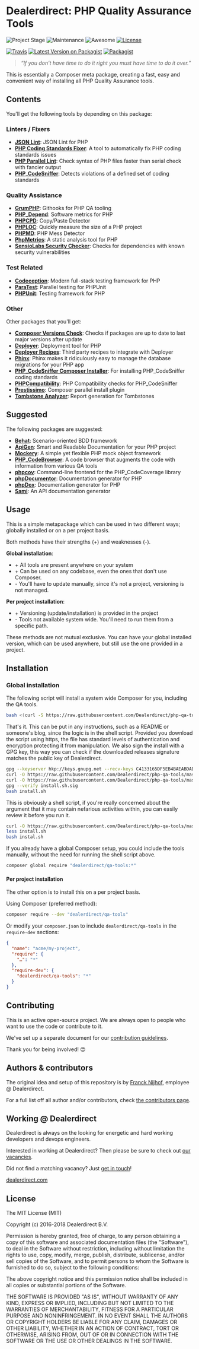# Dealerdirect: PHP Quality Assurance Tools

![Project Stage][project-stage-shield]
![Maintenance][maintenance-shield]
![Awesome][awesome-shield]
[![License][license-shield]](LICENSE.md)

[![Travis][travis-shield]][travis]
[![Latest Version on Packagist][packagist-version-shield]][packagist-version]
[![Packagist][packagist-shield]][packagist]

> _“If you don’t have time to do it right you must have time to do it over.”_

This is essentially a Composer meta package, creating a fast, easy and
convenient way of installing all PHP Quality Assurance tools.

## Contents

You'll get the following tools by depending on this package:

### Linters / Fixers

- **[JSON Lint][json-lint]**: JSON Lint for PHP
- **[PHP Coding Standards Fixer][phpcs-fixer]**: A tool to automatically fix PHP coding standards issues
- **[PHP Parallel Lint][php-parallel-lint]**: Check syntax of PHP files faster than serial check with fancier output
- **[PHP_CodeSniffer][phpcs]**: Detects violations of a defined set of coding standards

### Quality Assistance

- **[GrumPHP][grumphp]**: Githooks for PHP QA tooling
- **[PHP_Depend][pdepend]**: Software metrics for PHP
- **[PHPCPD][phpcpd]**: Copy/Paste Detector
- **[PHPLOC][phploc]**: Quickly measure the size of a PHP project
- **[PHPMD][phpmd]**: PHP Mess Detector
- **[PhpMetrics][phpmetrics]**: A static analysis tool for PHP
- **[SensioLabs Security Checker][security-checker]**: Checks for dependencies with known security vulnerabilities

### Test Related

- **[Codeception][codeception]**: Modern full-stack testing framework for PHP
- **[ParaTest][paratest]**: Parallel testing for PHPUnit
- **[PHPUnit][phpunit]**: Testing framework for PHP

### Other

Other packages that you'll get:

- **[Composer Versions Check][versions-check]**: Checks if packages are up to date to last major versions after update
- **[Deployer][deployer]**: Deployment tool for PHP
- **[Deployer Recipes][deployer-recipes]**: Third party recipes to integrate with Deployer
- **[Phinx][phinx]**: Phinx makes it ridiculously easy to manage the database migrations for your PHP app
- **[PHP_CodeSniffer Composer Installer][phpcs-composer-installer]**: For installing PHP_CodeSniffer coding standards
- **[PHPCompatibility][phpcompatibility]**: PHP Compatibility checks for PHP_CodeSniffer
- **[Prestissimo][prestissimo]**: Composer parallel install plugin
- **[Tombstone Analyzer][tombstone-analyzer]**: Report generation for Tombstones

## Suggested

The following packages are suggested:

- **[Behat][behat]**: Scenario-oriented BDD framework
- **[ApiGen][apigen]**: Smart and Readable Documentation for your PHP project
- **[Mockery][mockery]**: A simple yet flexible PHP mock object framework
- **[PHP_CodeBrowser][php-codebrowser]**: A code browser that augments the code with information from various QA tools
- **[phpcov]**: Command-line frontend for the PHP_CodeCoverage library
- **[phpDocumentor][phpdoc]**: Documentation generator for PHP
- **[phpDox][phpdox]**: Documentation generator for PHP
- **[Sami][sami]**: An API documentation generator

## Usage

This is a simple metapackage which can be used in two different ways; globally installed or on a per project basis.

Both methods have their strengths (+) and weaknesses (-).

**Global installation**:

- \+ All tools are present anywhere on your system
- \+ Can be used on any codebase, even the ones that don't use Composer.
- \- You'll have to update manually, since it's not a project, versioning is not managed.

**Per project installation**:

- \+ Versioning (update/installation) is provided in the project
- \- Tools not available system wide. You'll need to run them from a specific path.

These methods are not mutual exclusive. You can have your global installed version, which can be used anywhere, but
still use the one provided in a project.

## Installation

### Global installation

The following script will install a system wide Composer for you, including the QA tools.

```bash
bash <(curl -S https://raw.githubusercontent.com/Dealerdirect/php-qa-tools/master/bin/install.sh)
```

That's it. This can be put in any instructions, such as a README or someone's blog, since the logic is in the shell
script. Provided you download the script using https, the file has standard levels of authentication and encryption
protecting it from manipulation. We also sign the install with a GPG key, this way you can check if the downloaded
releases signature matches the public key of Dealerdirect.

```bash
gpg --keyserver hkp://keys.gnupg.net --recv-keys C4133165DF5EB4BAEABDADCACF1E7823C5339B59
curl -O https://raw.githubusercontent.com/Dealerdirect/php-qa-tools/master/bin/install.sh
curl -O https://raw.githubusercontent.com/Dealerdirect/php-qa-tools/master/bin/install.sh.sig
gpg --verify install.sh.sig
bash install.sh
```

This is obviously a shell script, if you're really concerned about the argument that it may contain nefarious
activities within, you can easily review it before you run it.

```bash
curl -O https://raw.githubusercontent.com/Dealerdirect/php-qa-tools/master/bin/install.sh
less install.sh
bash instal.sh
```

If you already have a global Composer setup, you could include the tools manually, without the need for running
the shell script above.

```bash
composer global require "dealerdirect/qa-tools:*"
```

#### Per project installation

The other option is to install this on a per project basis.

Using Composer (preferred method):

```bash
composer require --dev "dealerdirect/qa-tools"
```

Or modify your `composer.json` to include `dealerdirect/qa-tools` in the `require-dev` sections:

```json
{
  "name": "acme/my-project",
  "require": {
    "…": "*"
  },
  "require-dev": {
    "dealerdirect/qa-tools": "*"
  }
}
```

## Contributing

This is an active open-source project. We are always open to people who want to
use the code or contribute to it.

We've set up a separate document for our [contribution guidelines](CONTRIBUTING.md).

Thank you for being involved! :heart_eyes:

## Authors & contributors

The original idea and setup of this repository is by [Franck Nijhof][frenck], employee @ Dealerdirect.

For a full list off all author and/or contributors, check [the contributors page][contributors].

## Working @ Dealerdirect

Dealerdirect is always on the looking for energetic and hard working developers
and devops engineers.

Interested in working at Dealerdirect?
Then please be sure to check out [our vacancies][vacancies].

Did not find a matching vacancy? Just [get in touch][get-in-touch]!

[dealerdirect.com][dealerdirectcom]

## License

The MIT License (MIT)

Copyright (c) 2016-2018 Dealerdirect B.V.

Permission is hereby granted, free of charge, to any person obtaining a copy
of this software and associated documentation files (the "Software"), to deal
in the Software without restriction, including without limitation the rights
to use, copy, modify, merge, publish, distribute, sublicense, and/or sell
copies of the Software, and to permit persons to whom the Software is
furnished to do so, subject to the following conditions:

The above copyright notice and this permission notice shall be included in
all copies or substantial portions of the Software.

THE SOFTWARE IS PROVIDED "AS IS", WITHOUT WARRANTY OF ANY KIND, EXPRESS OR
IMPLIED, INCLUDING BUT NOT LIMITED TO THE WARRANTIES OF MERCHANTABILITY,
FITNESS FOR A PARTICULAR PURPOSE AND NONINFRINGEMENT.  IN NO EVENT SHALL THE
AUTHORS OR COPYRIGHT HOLDERS BE LIABLE FOR ANY CLAIM, DAMAGES OR OTHER
LIABILITY, WHETHER IN AN ACTION OF CONTRACT, TORT OR OTHERWISE, ARISING FROM,
OUT OF OR IN CONNECTION WITH THE SOFTWARE OR THE USE OR OTHER DEALINGS IN
THE SOFTWARE.

[apigen]: http://www.apigen.org
[awesome-shield]: https://img.shields.io/badge/awesome%3F-yes-brightgreen.svg
[behat]: http://behat.org
[codeception]: http://codeception.com
[contributors]: https://github.com/dealerdirect/php-qa-tools/graphs/contributors
[dealerdirectcom]: http://www.dealerdirect.com/en
[deployer-recipes]: https://github.com/deployphp/recipes
[deployer]: https://deployer.org
[frenck]: https://github.com/frenck
[get-in-touch]: https://www.dealerdirect.com/en/contact
[grumphp]: https://github.com/phpro/grumphp
[json-lint]: https://github.com/Seldaek/jsonlint
[license-shield]: https://img.shields.io/github/license/dealerdirect/php-qa-tools.svg
[maintenance-shield]: https://img.shields.io/maintenance/yes/2018.svg
[mockery]: https://github.com/padraic/mockery
[packagist-shield]: https://img.shields.io/packagist/dt/dealerdirect/qa-tools.svg
[packagist-version-shield]: https://img.shields.io/packagist/v/dealerdirect/qa-tools.svg
[packagist-version]: https://packagist.org/packages/dealerdirect/qa-tools
[packagist]: https://packagist.org/packages/dealerdirect/qa-tools
[paratest]: https://github.com/brianium/paratest
[pdepend]: https://github.com/pdepend/pdepend
[phinx]: https://phinx.org
[php-codebrowser]: https://github.com/mayflower/PHP_CodeBrowser
[php-parallel-lint]: https://github.com/JakubOnderka/PHP-Parallel-Lint
[phpcompatibility]: https://github.com/PHPCompatibility/PHPCompatibility
[phpcov]: https://github.com/sebastianbergmann/phpcov
[phpcpd]: https://github.com/sebastianbergmann/phpcpd
[phpcs-composer-installer]: https://github.com/Dealerdirect/phpcodesniffer-composer-installer
[phpcs-fixer]: http://cs.sensiolabs.org
[phpcs]: https://github.com/squizlabs/PHP_CodeSniffer
[phpdoc]: https://www.phpdoc.org
[phpdox]: http://phpdox.de
[phploc]: https://github.com/sebastianbergmann/phploc
[phpmd]: https://phpmd.org
[phpmetrics]: http://www.phpmetrics.org
[phpunit]: https://phpunit.de
[prestissimo]: https://github.com/hirak/prestissimo
[project-stage-shield]: https://img.shields.io/badge/Project%20Stage-Development-yellowgreen.svg
[sami]: https://github.com/FriendsOfPHP/sami
[security-checker]: https://security.sensiolabs.org
[tombstone-analyzer]: https://github.com/scheb/tombstone-analyzer
[travis-shield]: https://img.shields.io/travis/Dealerdirect/php-qa-tools.svg
[travis]: https://travis-ci.org/Dealerdirect/php-qa-tools
[vacancies]: https://www.dealerdirect.com/en/vacancies
[versions-check]: https://github.com/Soullivaneuh/composer-versions-check
